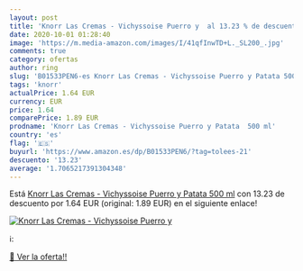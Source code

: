 ```yaml
---
layout: post
title: 'Knorr Las Cremas - Vichyssoise Puerro y  al 13.23 % de descuento'
date: 2020-10-01 01:28:40
image: 'https://m.media-amazon.com/images/I/41qfInwTD+L._SL200_.jpg'
comments: true
category: ofertas
author: ring
slug: 'B01533PEN6-es Knorr Las Cremas - Vichyssoise Puerro y Patata 500 ml'
tags: 'knorr'
actualPrice: 1.64 EUR
currency: EUR
price: 1.64
comparePrice: 1.89 EUR
prodname: 'Knorr Las Cremas - Vichyssoise Puerro y Patata  500 ml'
country: 'es'
flag: '🇪🇸'
buyurl: 'https://www.amazon.es/dp/B01533PEN6/?tag=tolees-21'
descuento: '13.23'
average: '1.7065217391304348'
---
```


Está [Knorr Las Cremas - Vichyssoise Puerro y Patata  500 ml](https://www.amazon.es/dp/B01533PEN6/?tag=tolees-21) con 13.23 de descuento por 1.64 EUR (original: 1.89 EUR) en el siguiente enlace!

[![Knorr Las Cremas - Vichyssoise Puerro y ](https://m.media-amazon.com/images/I/41qfInwTD+L._SL200_.jpg)](https://www.amazon.es/dp/B01533PEN6/?tag=tolees-21)

ℹ️:


[🛒 Ver la oferta!!](https://www.amazon.es/dp/B01533PEN6/?tag=tolees-21)
